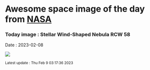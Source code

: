 
# Awesome space image of the day from [NASA](https://api.nasa.gov/)

### Today image : Stellar Wind-Shaped Nebula RCW 58
Date : 2023-02-08

![](https://apod.nasa.gov/apod/image/2302/Rcw58_Selby_960.jpg)

<small>Latest update : Thu Feb  9 03:17:36 2023</small>
        